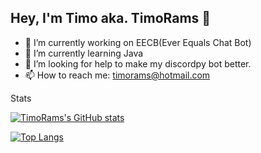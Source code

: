 ## Hey, I'm Timo aka. TimoRams 👋


- 🔭 I’m currently working on EECB(Ever Equals Chat Bot)
- 🌱 I’m currently learning Java
- 🤔 I’m looking for help to make my discordpy bot better.
- 📫 How to reach me: timorams@hotmail.com

Stats

[![TimoRams's GitHub stats](https://github-readme-stats.vercel.app/api?username=TimoRams)](https://github.com/anuraghazra/github-readme-stats)

[![Top Langs](https://github-readme-stats.vercel.app/api/top-langs/?username=TimoRams&layout=compact)](https://github.com/anuraghazra/github-readme-stats)

